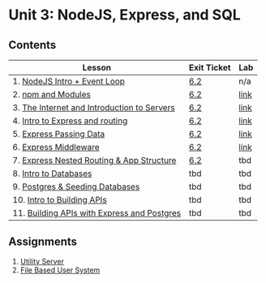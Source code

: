 # Unit 3: NodeJS, Express, and SQL

## Contents

| Lesson | Exit Ticket | Lab |
| --- | --- | --- |
| 1. [NodeJS Intro + Event Loop](./nodejs_intro/README.md) | [6.2](https://canvas.instructure.com/courses/1605748/assignments/12664524) | n/a |
| 2. [npm and Modules](./npm_and_modules/README.md) | [6.2](https://canvas.instructure.com/courses/1605748/quizzes/4320674) | [link](https://github.com/joinpursuit/Pursuit-Core-npm-and-Modules-Lab/blob/master/README.md) |
| 3. [The Internet and Introduction to Servers](https://github.com/joinpursuit/Pursuit-Core-Web/tree/master/node/intro_to_servers) | [6.2](https://canvas.instructure.com/courses/1605748/quizzes/4357588) | [link](https://github.com/joinpursuit/Pursuit-Core-Web-Server-Intro-Lab/blob/master/README.md)
| 4. [Intro to Express and routing](./intro_to_express_and_routing/README.md) | [6.2](https://canvas.instructure.com/courses/1605748/quizzes/4317315) | [link](https://github.com/joinpursuit/Pursuit-Core-Web-Express-Routing-Lab) |
| 5. [Express Passing Data](express_passing_data/README.md) | [6.2](https://canvas.instructure.com/courses/1605748/assignments/12813678) | [link](https://github.com/joinpursuit/Pursuit-Core-Web-Express-Passing-Data-Lab) |
| 6. [Express Middleware](express_middleware/README.md) | [6.2](https://canvas.instructure.com/courses/1605748/assignments/12821054) | [link](https://github.com/joinpursuit/Pursuit-Core-Web-Middleware-Lab/blob/master/README.md) |
| 7. [Express Nested Routing & App Structure](express_nested_routing_and_app_structure/README.md) | [6.2](https://canvas.instructure.com/courses/1605748/assignments/12826976) | tbd |
| 8. [Intro to Databases](./intro_to_databases/README.md) | tbd | tbd |
| 9. [Postgres & Seeding Databases](./postgres_and_seeding_databases/README.md) | tbd | tbd |
| 10. [Intro to Building APIs](./intro_to_building_apis/README.md) | tbd | tbd |
| 11. [Building APIs with Express and Postgres](./building_apis_with_express_and_postgres/README.md) | tbd | tbd |


## Assignments

1. [Utility Server](labs/lab-1/README.md)
2. [File Based User System](labs/lab-2/README.md)
